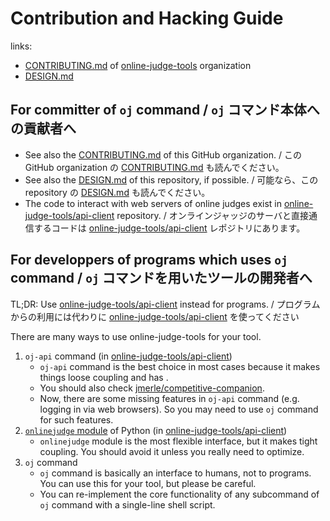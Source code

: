 #  Contribution and Hacking Guide

links:

-   [CONTRIBUTING.md](https://github.com/online-judge-tools/.github/blob/master/CONTRIBUTING.md) of [online-judge-tools](https://github.com/online-judge-tools) organization
-   [DESIGN.md](https://github.com/online-judge-tools/oj/blob/master/DESIGN.md)


## For committer of `oj` command / `oj` コマンド本体への貢献者へ

-   See also the [CONTRIBUTING.md](https://github.com/online-judge-tools/.github/blob/master/CONTRIBUTING.md) of this GitHub organization. / この GitHub organization の [CONTRIBUTING.md](https://github.com/online-judge-tools/.github/blob/master/CONTRIBUTING.md) も読んでください。
-   See also the [DESIGN.md](https://github.com/online-judge-tools/oj/blob/master/DESIGN.md) of this repository, if possible. / 可能なら、この repository の [DESIGN.md](https://github.com/online-judge-tools/oj/blob/master/DESIGN.md) も読んでください。
-   The code to interact with web servers of online judges exist in [online-judge-tools/api-client](https://github.com/online-judge-tools/api-client) repository. / オンラインジャッジのサーバと直接通信するコードは [online-judge-tools/api-client](https://github.com/online-judge-tools/api-client) レポジトリにあります。


## For developpers of programs which uses `oj` command / `oj` コマンドを用いたツールの開発者へ

TL;DR: Use [online-judge-tools/api-client](https://github.com/online-judge-tools/api-client) instead for programs. / プログラムからの利用には代わりに [online-judge-tools/api-client](https://github.com/online-judge-tools/api-client) を使ってください

There are many ways to use online-judge-tools for your tool.

1.  `oj-api` command (in [online-judge-tools/api-client](https://github.com/online-judge-tools/api-client))
    -   `oj-api` command is the best choice in most cases because it makes things loose coupling and has .
    -   You should also check [jmerle/competitive-companion](https://github.com/jmerle/competitive-companion).
    -   Now, there are some missing features in `oj-api` command (e.g. logging in via web browsers). So you may need to use `oj` command for such features.
1.  [`onlinejudge` module](https://online-judge-tools.readthedocs.io/) of Python (in [online-judge-tools/api-client](https://github.com/online-judge-tools/api-client))
    -   `onlinejudge` module is the most flexible interface, but it makes tight coupling. You should avoid it unless you really need to optimize.
1.  `oj` command
    -   `oj` command is basically an interface to humans, not to programs. You can use this for your tool, but please be careful.
    -   You can re-implement the core functionality of any subcommand of `oj` command with a single-line shell script.
